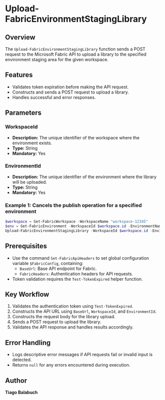 # Upload-FabricEnvironmentStagingLibrary

## Overview
The `Upload-FabricEnvironmentStagingLibrary` function sends a POST request to the Microsoft Fabric API to upload a library to the specified environment staging area for the given workspace.

## Features
- Validates token expiration before making the API request.
- Constructs and sends a POST request to upload a library.
- Handles successful and error responses.

## Parameters

### WorkspaceId
- **Description:** The unique identifier of the workspace where the environment exists.
- **Type:** String
- **Mandatory:** Yes

### EnvironmentId
- **Description:** The unique identifier of the environment where the library will be uploaded.
- **Type:** String
- **Mandatory:** Yes

### Example 1: Cancels the publish operation for a specified environment

```powershell
$workspace = Get-FabricWorkspace -WorkspaceName "workspace-12345"
$env = Get-FabricEnvironment -WorkspaceId $workspace.id -EnvironmentName "Env02"
Upload-FabricEnvironmentStagingLibrary -WorkspaceId $workspace.id -EnvironmentId $env.id
```

## Prerequisites
- Use the command `Set-FabricApiHeaders` to set global configuration variable `$FabricConfig`, containing:
  - `BaseUrl`: Base API endpoint for Fabric.
  - `FabricHeaders`: Authentication headers for API requests.
- Token validation requires the `Test-TokenExpired` helper function.

## Key Workflow
1. Validates the authentication token using `Test-TokenExpired`.
2. Constructs the API URL using `BaseUrl`, `WorkspaceId`, and `EnvironmentId`.
3. Constructs the request body for the library upload.
4. Sends a POST request to upload the library.
5. Validates the API response and handles results accordingly.

## Error Handling
- Logs descriptive error messages if API requests fail or invalid input is detected.
- Returns `null` for any errors encountered during execution.

## Author
**Tiago Balabuch**  

